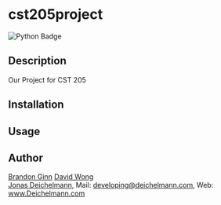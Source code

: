 # cst205project
![Python Badge](https://img.shields.io/badge/language-Python-brightgreen.svg)

## Description
Our Project for CST 205

## Installation

## Usage

## Author
[Brandon Ginn](https://github.com/bginn)
[David Wong](https://github.com/dvw89)  
[Jonas Deichelmann](https://github.com/JonasDeichelmann), Mail: developing@deichelmann.com, Web: www.Deichelmann.com
